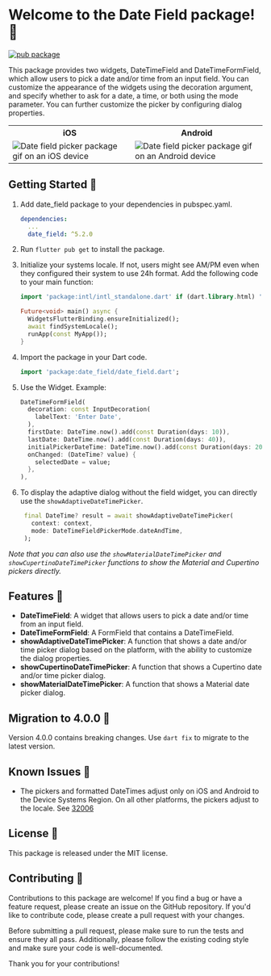 # Welcome to the Date Field package! 📅

[![pub package](https://img.shields.io/pub/v/date_field.svg)](https://pub.dev/packages/date_field)

This package provides two widgets, DateTimeField and DateTimeFormField, which allow users to pick a
date and/or time from an input field. You can customize the appearance of the widgets using the
decoration argument, and specify whether to ask for a date, a time, or both using the mode
parameter. You can further customize the picker by configuring dialog properties.

<table>
  <tr>
    <th>iOS</th>
    <th>Android</th>
  </tr>
  <tr>
    <td><img src="https://github.com/GaspardMerten/date_field/raw/master/assets/date_field_ios.gif" alt="Date field picker package gif on an iOS device"></td>
    <td><img src="https://github.com/GaspardMerten/date_field/raw/master/assets/date_field_android.gif" alt="Date field picker package gif on an Android device"></td>
  </tr>
</table>

## Getting Started 🚀

1. Add date_field package to your dependencies in pubspec.yaml.
   ```yaml
   dependencies:
     ...
     date_field: ^5.2.0
   ```
2. Run `flutter pub get` to install the package.
3. Initialize your systems locale. If not, users might see AM/PM even when
   they configured their system to use 24h format. Add the following code to your main function:

   ```dart
   import 'package:intl/intl_standalone.dart' if (dart.library.html) 'package:intl/intl_browser.dart';

   Future<void> main() async {
     WidgetsFlutterBinding.ensureInitialized();
     await findSystemLocale();
     runApp(const MyApp());
   }
   ```
4. Import the package in your Dart code.
   ```dart
   import 'package:date_field/date_field.dart';
   ```
5. Use the Widget. Example:

   ```dart
   DateTimeFormField(
     decoration: const InputDecoration(
       labelText: 'Enter Date',
     ),
     firstDate: DateTime.now().add(const Duration(days: 10)),
     lastDate: DateTime.now().add(const Duration(days: 40)),
     initialPickerDateTime: DateTime.now().add(const Duration(days: 20)),
     onChanged: (DateTime? value) {
       selectedDate = value;
     },
   ),
   ```
6. To display the adaptive dialog without the field widget, you can directly use the `showAdaptiveDateTimePicker`.
   ```dart
    final DateTime? result = await showAdaptiveDateTimePicker(
      context: context,
      mode: DateTimeFieldPickerMode.dateAndTime,
    );
   ```

_Note that you can also use the `showMaterialDateTimePicker` and `showCupertinoDateTimePicker` functions to show
the Material and Cupertino pickers directly._

## Features 🎨

- **DateTimeField**: A widget that allows users to pick a date and/or time from an input field.
- **DateTimeFormField**: A FormField that contains a DateTimeField.
- **showAdaptiveDateTimePicker**: A function that shows a date and/or time picker dialog based on the platform,
  with the ability to customize the dialog properties.
- **showCupertinoDateTimePicker**: A function that shows a Cupertino date and/or time picker dialog.
- **showMaterialDateTimePicker**: A function that shows a Material date picker dialog.

## Migration to 4.0.0 🚀

Version 4.0.0 contains breaking changes. Use `dart fix` to migrate to the latest version.

## Known Issues 🐛

- The pickers and formatted DateTimes adjust only on iOS and Android to the Device Systems Region.
  On all other platforms, the pickers adjust to the locale.
  See [32006](https://github.com/flutter/flutter/issues/32006)

## License 📜

This package is released under the MIT license.

## Contributing 🤝

Contributions to this package are welcome! If you find a bug or have a feature request, please
create an issue on the GitHub repository. If you'd like to contribute code, please create a pull
request with your changes.

Before submitting a pull request, please make sure to run the tests and ensure they all pass.
Additionally, please follow the existing coding style and make sure your code is well-documented.

Thank you for your contributions!
